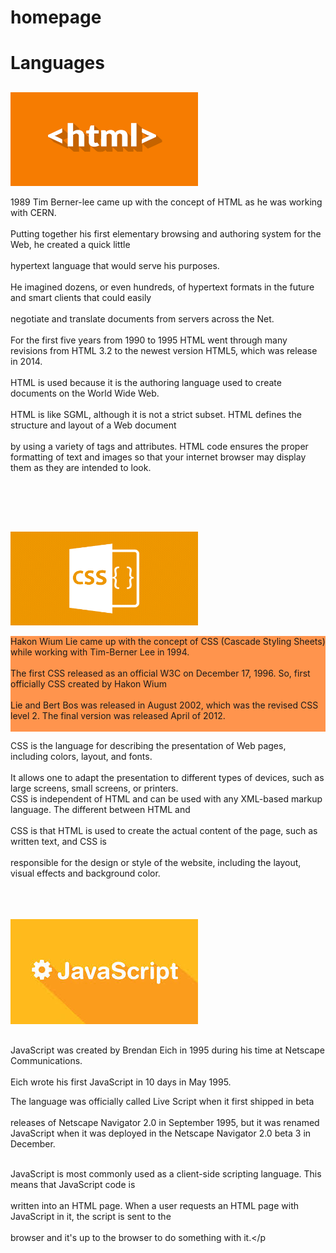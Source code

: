 # homepage

<!DOCTYPE html>
<html>
<head>
<style>

img {
display: block;
margin-left: auto;
margin-right: auto;
}


.img1 {
float: right;
}

.clearfix {
overflow: auto;
}


h1 {
text-align: center;
color: #ff9980;

}

h1 {
font-size: 70px;
}


h2 {
text-align: center;
color: red;

}

p {
text-align: center;
color: White;
}

body {
background-image: url("https://raw.githubusercontent.com/hannahbyun/ITC/master/photo-1504164996022-09080787b6b3.jpg");

}

</style>
<title></title>
</head>
<body>

 

 

<h1>Languages</h1>


<h2></h2>

 

<div class="clearfix">
<img src="https://raw.githubusercontent.com/hannahbyun/ITC/master/html.jpg" alt="html"width="300" height="150">

<br>
<p style="background-color:#e6b800;">

1989 Tim Berner-lee came up with the concept of HTML as he was working with CERN.
<br>
<br>
Putting together his first elementary browsing and authoring system for the Web, he created a quick little
<br>
<br>
hypertext language that would serve his purposes.
<br>
<br>
He imagined dozens, or even hundreds, of hypertext formats in the future and smart clients that could easily
<br>
<br>
negotiate and translate documents from servers across the Net. <br><br>
For the first five years from 1990 to 1995 HTML went through many revisions from HTML 3.2 to the newest
version HTML5, which was release in 2014.
<br>
<br>
HTML is used because it is the authoring language used to create documents on the World Wide Web.
<br>
<br>
HTML is like SGML, although it is not a strict subset. HTML defines the structure and layout of a Web document
<br>
<br>
by using a variety of tags and attributes.
HTML code ensures the proper formatting of text and images so that your internet browser may display them as
they are intended to look.


<br>
<br>
<br>

<h2></h2>

<div class="clearfix">
<img src="https://raw.githubusercontent.com/hannahbyun/ITC/master/0-UR0r5pSLQbvP_yUo.png" alt="CSS" width="300" height="150">

<br>


<p style="background-color:#ff944d;">
Hakon Wium Lie came up with the concept of CSS (Cascade Styling Sheets) while working with Tim-Berner Lee in 1994.
<br>
<br>
The first CSS released as an official W3C on December 17, 1996. So, first officially CSS created by Hakon Wium
<br>
<br>
Lie and Bert Bos was released in August 2002, which was the revised CSS level 2. The final version was released April of 2012. <br><br>

CSS is the language for describing the presentation of Web pages, including colors, layout, and fonts.
<br>
<br>
It allows one to adapt the presentation to different types of devices, such as large screens, small screens, or printers. <br>
CSS is independent of HTML and can be used with any XML-based markup language. The different between HTML and
<br>
<br>
CSS is that HTML is used to create the actual content of the page, such as written text, and CSS is
<br>
<br>
responsible for the design or style of the website, including the layout, visual effects and background color.
</p>

</p></div>

<br>
<br>
<br>


<div class="clearfix">
<img src="https://raw.githubusercontent.com/hannahbyun/ITC/master/Javascript.jpg" alt="Javascripti">
<p<br>
<br>
<h2></h2>
<p>
<p style="background-color:Tomato;">

JavaScript was created by Brendan Eich in 1995 during his time at Netscape Communications.
<br>
<br>
Eich wrote his first JavaScript in 10 days in May 1995.

The language was officially called Live Script when it first shipped in beta 
<br>
<br>
releases of Netscape Navigator 2.0 in September 1995, but it was renamed JavaScript when it was deployed in the Netscape Navigator 2.0 beta 3 in December.<br><br>

JavaScript is most commonly used as a client-side scripting language. This means that JavaScript code is
<br>
<br>
written into an HTML page. When a user requests an HTML page with JavaScript in it, the script is sent to the
<br>
<br>
browser and it's up to the browser to do something with it.</p</div>

 

 

<p></p>
</body>
</html>
